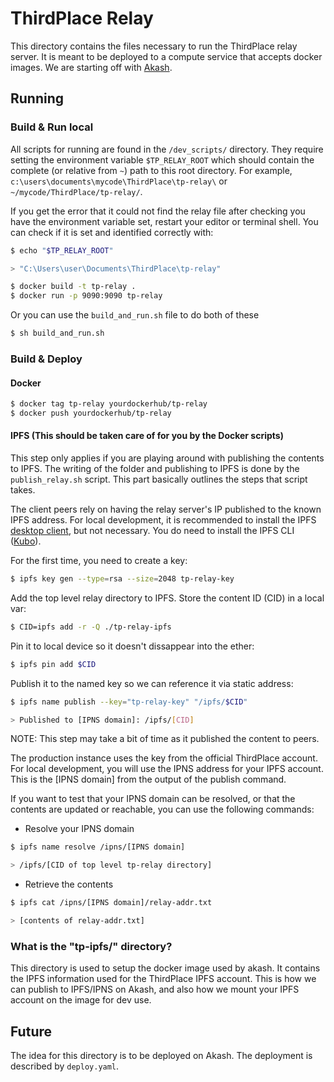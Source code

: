 # ThirdPlace Relay

This directory contains the files necessary to run the ThirdPlace relay server.
It is meant to be deployed to a compute service that accepts docker images.
We are starting off with [Akash](https://akash.network/).

## Running

### Build & Run local

All scripts for running are found in the `/dev_scripts/` directory.
They require setting the environment variable `$TP_RELAY_ROOT` which should contain
the complete (or relative from `~`) path to this root directory.
For example, `c:\users\documents\mycode\ThirdPlace\tp-relay\` or `~/mycode/ThirdPlace/tp-relay/`.

If you get the error that it could not find the relay file after checking you have the environment variable set,
restart your editor or terminal shell. You can check if it is set and identified correctly with:

```sh
$ echo "$TP_RELAY_ROOT"

> "C:\Users\user\Documents\ThirdPlace\tp-relay"
```

```sh
$ docker build -t tp-relay .
$ docker run -p 9090:9090 tp-relay
```

Or you can use the `build_and_run.sh` file to do both of these

```sh
$ sh build_and_run.sh
```

### Build & Deploy

#### Docker

```sh
$ docker tag tp-relay yourdockerhub/tp-relay
$ docker push yourdockerhub/tp-relay
```

#### IPFS (This should be taken care of for you by the Docker scripts)

This step only applies if you are playing around with publishing the contents to IPFS.
The writing of the folder and publishing to IPFS is done by the `publish_relay.sh` script.
This part basically outlines the steps that script takes.

The client peers rely on having the relay server's IP published to the known IPFS address.
For local development, it is recommended to install the IPFS [desktop client](https://docs.ipfs.tech/install/ipfs-desktop/), but not necessary.
You do need to install the IPFS CLI ([Kubo](https://docs.ipfs.tech/install/command-line/)).

For the first time, you need to create a key:

```sh
$ ipfs key gen --type=rsa --size=2048 tp-relay-key
```

Add the top level relay directory to IPFS. Store the content ID (CID) in a local var:

```sh
$ CID=ipfs add -r -Q ./tp-relay-ipfs
```

Pin it to local device so it doesn't dissappear into the ether:

```sh
$ ipfs pin add $CID
```

Publish it to the named key so we can reference it via static address:

```sh
$ ipfs name publish --key="tp-relay-key" "/ipfs/$CID"

> Published to [IPNS domain]: /ipfs/[CID]
```

NOTE: This step may take a bit of time as it published the content to peers.

The production instance uses the key from the official ThirdPlace account.
For local development, you will use the IPNS address for your IPFS account.
This is the [IPNS domain] from the output of the publish command.

If you want to test that your IPNS domain can be resolved, or that the contents are updated or reachable,
you can use the following commands:

- Resolve your IPNS domain

```sh
$ ipfs name resolve /ipns/[IPNS domain]

> /ipfs/[CID of top level tp-relay directory]
```

- Retrieve the contents

```sh
$ ipfs cat /ipns/[IPNS domain]/relay-addr.txt

> [contents of relay-addr.txt]
```

### What is the "tp-ipfs/" directory?

This directory is used to setup the docker image used by akash.
It contains the IPFS information used for the ThirdPlace IPFS account.
This is how we can publish to IPFS/IPNS on Akash, and also how we mount your IPFS account on the image for dev use.

## Future

The idea for this directory is to be deployed on Akash.
The deployment is described by `deploy.yaml`.
